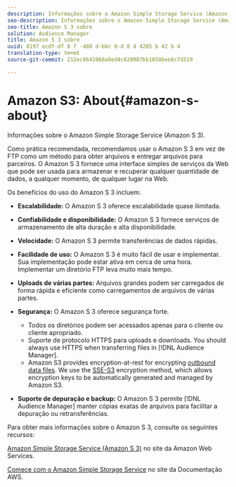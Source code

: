 ```yaml
---
description: Informações sobre o Amazon Simple Storage Service (Amazon S 3).
seo-description: Informações sobre o Amazon Simple Storage Service (Amazon S 3).
seo-title: Amazon S 3 sobre
solution: Audience Manager
title: Amazon S 3 sobre
uuid: 8197 ecdf-df 8 f -488 d-bbc 0-d 8 d 4205 b 42 b 4
translation-type: tm+mt
source-git-commit: 212ec8641068a9ed4c620987bb18586ee8c7d519

---
```



# Amazon S3: About{#amazon-s-about}

Informações sobre o Amazon Simple Storage Service (Amazon S 3).

Como prática recomendada, recomendamos usar o Amazon S 3 em vez de FTP como um método para obter arquivos e entregar arquivos para parceiros. O Amazon S 3 fornece uma interface simples de serviços da Web que pode ser usada para armazenar e recuperar qualquer quantidade de dados, a qualquer momento, de qualquer lugar na Web.

Os benefícios do uso do Amazon S 3 incluem:

* **Escalabilidade:** O Amazon S 3 oferece escalabilidade quase ilimitada.
* **Confiabilidade e disponibilidade:** O Amazon S 3 fornece serviços de armazenamento de alta duração e alta disponibilidade.
* **Velocidade:** O Amazon S 3 permite transferências de dados rápidas.
* **Facilidade de uso:** O Amazon S 3 é muito fácil de usar e implementar. Sua implementação pode estar ativa em cerca de uma hora. Implementar um diretório FTP leva muito mais tempo.
* **Uploads de várias partes:** Arquivos grandes podem ser carregados de forma rápida e eficiente como carregamentos de arquivos de várias partes.
* **Segurança:** O Amazon S 3 oferece segurança forte.

   * Todos os diretórios podem ser acessados apenas para o cliente ou cliente apropriado.
   * Suporte de protocolo HTTPS para uploads e downloads. You should always use HTTPS when transferring files in [!DNL Audience Manager].
   * Amazon S3 provides encryption-at-rest for encrypting [outbound data files](../integration/receiving-audience-data/batch-outbound-transfers/outbound-file-name-contents.md). We use the [SSE-S3](https://docs.aws.amazon.com/AmazonS3/latest/dev/serv-side-encryption.html) encryption method, which allows encryption keys to be automatically generated and managed by Amazon S3.

* **Suporte de depuração e backup:** O Amazon S 3 permite [!DNL Audience Manager] manter cópias exatas de arquivos para facilitar a depuração ou retransferências.

Para obter mais informações sobre o Amazon S 3, consulte os seguintes recursos:

[Amazon Simple Storage Service (Amazon S 3)](https://aws.amazon.com/s3/) no site da Amazon Web Services.

[Comece com o Amazon Simple Storage Service](https://docs.aws.amazon.com/AmazonS3/latest/gsg/GetStartedWithS3.html) no site da Documentação AWS.
